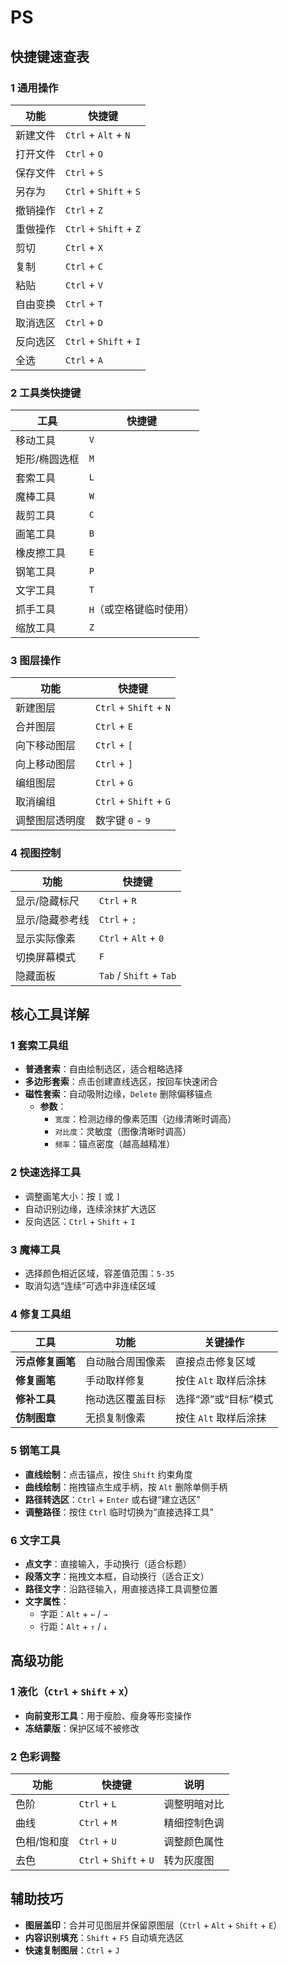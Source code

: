 # PS

## 快捷键速查表

### 1 通用操作

| 功能     | 快捷键                 |
| -------- | ---------------------- |
| 新建文件 | `Ctrl` + `Alt` + `N`   |
| 打开文件 | `Ctrl` + `O`           |
| 保存文件 | `Ctrl` + `S`           |
| 另存为   | `Ctrl` + `Shift` + `S` |
| 撤销操作 | `Ctrl` + `Z`           |
| 重做操作 | `Ctrl` + `Shift` + `Z` |
| 剪切     | `Ctrl` + `X`           |
| 复制     | `Ctrl` + `C`           |
| 粘贴     | `Ctrl` + `V`           |
| 自由变换 | `Ctrl` + `T`           |
| 取消选区 | `Ctrl` + `D`           |
| 反向选区 | `Ctrl` + `Shift` + `I` |
| 全选     | `Ctrl` + `A`           |



### 2 工具类快捷键

| 工具          | 快捷键                  |
| ------------- | ----------------------- |
| 移动工具      | `V`                     |
| 矩形/椭圆选框 | `M`                     |
| 套索工具      | `L`                     |
| 魔棒工具      | `W`                     |
| 裁剪工具      | `C`                     |
| 画笔工具      | `B`                     |
| 橡皮擦工具    | `E`                     |
| 钢笔工具      | `P`                     |
| 文字工具      | `T`                     |
| 抓手工具      | `H`（或空格键临时使用） |
| 缩放工具      | `Z`                     |



### 3 图层操作

| 功能           | 快捷键                 |
| -------------- | ---------------------- |
| 新建图层       | `Ctrl` + `Shift` + `N` |
| 合并图层       | `Ctrl` + `E`           |
| 向下移动图层   | `Ctrl` + `[`           |
| 向上移动图层   | `Ctrl` + `]`           |
| 编组图层       | `Ctrl` + `G`           |
| 取消编组       | `Ctrl` + `Shift` + `G` |
| 调整图层透明度 | 数字键 `0` - `9`       |



### 4 视图控制

| 功能            | 快捷键                  |
| --------------- | ----------------------- |
| 显示/隐藏标尺   | `Ctrl` + `R`            |
| 显示/隐藏参考线 | `Ctrl` + `;`            |
| 显示实际像素    | `Ctrl` + `Alt` + `0`    |
| 切换屏幕模式    | `F`                     |
| 隐藏面板        | `Tab` / `Shift` + `Tab` |



## 核心工具详解

### 1 套索工具组

- **普通套索**：自由绘制选区，适合粗略选择
- **多边形套索**：点击创建直线选区，按回车快速闭合
- **磁性套索**：自动吸附边缘，`Delete` 删除偏移锚点
  - **参数**：  
    - `宽度`：检测边缘的像素范围（边缘清晰时调高）
    - `对比度`：灵敏度（图像清晰时调高）
    - `频率`：锚点密度（越高越精准）



### 2 快速选择工具

- 调整画笔大小：按 `[` 或 `]`
- 自动识别边缘，连续涂抹扩大选区
- 反向选区：`Ctrl` + `Shift` + `I`



### 3 魔棒工具

- 选择颜色相近区域，容差值范围：`5-35`
- 取消勾选“连续”可选中非连续区域



### 4 修复工具组

| 工具             | 功能             | 关键操作              |
| ---------------- | ---------------- | --------------------- |
| **污点修复画笔** | 自动融合周围像素 | 直接点击修复区域      |
| **修复画笔**     | 手动取样修复     | 按住 `Alt` 取样后涂抹 |
| **修补工具**     | 拖动选区覆盖目标 | 选择“源”或“目标”模式  |
| **仿制图章**     | 无损复制像素     | 按住 `Alt` 取样后涂抹 |



### 5 钢笔工具

- **直线绘制**：点击锚点，按住 `Shift` 约束角度
- **曲线绘制**：拖拽锚点生成手柄，按 `Alt` 删除单侧手柄
- **路径转选区**：`Ctrl` + `Enter` 或右键“建立选区”
- **调整路径**：按住 `Ctrl` 临时切换为“直接选择工具”



### 6 文字工具

- **点文字**：直接输入，手动换行（适合标题）
- **段落文字**：拖拽文本框，自动换行（适合正文）
- **路径文字**：沿路径输入，用直接选择工具调整位置
- **文字属性**：
  - 字距：`Alt` + `←` / `→`  
  - 行距：`Alt` + `↑` / `↓`  



## 高级功能

### 1 液化（`Ctrl` + `Shift` + `X`）

- **向前变形工具**：用于瘦脸、瘦身等形变操作
- **冻结蒙版**：保护区域不被修改



### 2 色彩调整

| 功能        | 快捷键                 | 说明         |
| ----------- | ---------------------- | ------------ |
| 色阶        | `Ctrl` + `L`           | 调整明暗对比 |
| 曲线        | `Ctrl` + `M`           | 精细控制色调 |
| 色相/饱和度 | `Ctrl` + `U`           | 调整颜色属性 |
| 去色        | `Ctrl` + `Shift` + `U` | 转为灰度图   |



## 辅助技巧

- **图层盖印**：合并可见图层并保留原图层（`Ctrl` + `Alt` + `Shift` + `E`）
- **内容识别填充**：`Shift` + `F5` 自动填充选区
- **快速复制图层**：`Ctrl` + `J`

